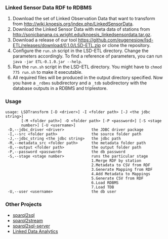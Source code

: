 ### Linked Sensor Data RDF to RDBMS

1. Download the set of Linked Observation Data that want to transform from http://wiki.knoesis.org/index.php/LinkedSensorData.
2. Download the Linked Sensor Data with meta data of stations from http://sonicbanana.cs.wright.edu/knoesis_linkedsensordata.tar.gz.
3. Download a release of our tool https://github.com/eugenesiow/lsd-ETL/releases/download/0.1.0/LSD-ETL.zip or clone the repository.
4. Configure the `run.sh` script in the LSD-ETL directory. Change the parameters accordingly. To find a reference of parameters, you can run `java -jar ETL-0.1.0.jar --help`.
5. Run the `run.sh` script in the LSD-ETL directory. You might have to `chmod 775 run.sh` to make it executable.
6. All required files will be produced in the output directory specified. Now you have a `_rdbms` subdirectory and a `_tdb` subdirectory with the database outputs in a RDBMS and triplestore.

### Usage

```
usage: LSDTransform [-D <driver>] -I <folder path> [-J <the jdbc string>]
       [-M <folder path>] -O <folder path> [-P <password>] [-S <stage
       number>] [-U <username>]
 -D,--jdbc_driver <driver>            the JDBC driver package
 -I,--src <folder path>               the source folder path
 -J,--jdbc_string <the jdbc string>   the jdbc path
 -M,--metadata_src <folder path>      the metadata folder path
 -O,--output <folder path>            the output folder path
 -P,--password <password>             the db password
 -S,--stage <stage number>            runs the particular stage
                                      1.Merge RDF by station
                                      2.Metadata to CSV from RDF
                                      3.Generate Mapping from RDF
                                      4.Add Metadata to Mappings
                                      5.Generate CSV from RDF
                                      6.Load RDBMS
                                      7.Load TDB
 -U,--user <username>                 the db user
```

### Other Projects
* [sparql2sql](https://github.com/eugenesiow/sparql2sql)
* [sparql2stream](https://github.com/eugenesiow/sparql2stream)
* [sparql2sql-server](https://github.com/eugenesiow/sparql2sql-server)
* [Linked Data Analytics](http://eugenesiow.github.io/iot/)
